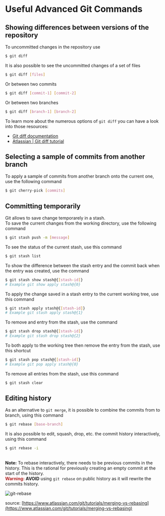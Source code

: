 # Useful Advanced Git Commands

## Showing differences between versions of the repository

To uncommitted changes in the repository use

```bash
$ git diff
```

It is also possible to see the uncommitted changes of a set of files

```bash
$ git diff [files]
```

Or between two commits

```bash
$ git diff [commit-1] [commit-2]
```

Or between two branches

```bash
$ git diff [branch-1] [branch-2]
```

To learn more about the numerous options of `git diff` you can have a look into those resources:

- [Git diff documentation](https://git-scm.com/docs/git-diff)
- [Atlassian | Git diff tutorial](https://www.atlassian.com/git/tutorials/saving-changes/git-diff)

## Selecting a sample of commits from another branch

To apply a sample of commits from another branch onto the current one, use the following command

```bash
$ git cherry-pick [commits]
```

## Committing temporarily

Git allows to save change temporarely in a stash.
<br/>To save the current changes from the working directory, use the following command

```bash
$ git stash push -m [message]
```

To see the status of the current stash, use this command

```bash
$ git stash list
```

To show the difference between the stash entry and the commit back when the entry was created, use the command

```bash
$ git stash show stash@{[stash-id]}
# Example git show apply stash@{0}
```

To apply the change saved in a stash entry to the current working tree, use this command

```bash
$ git stash apply stash@{[stash-id]}
# Example git stash apply stash@{1}
```

To remove and entry from the stash, use the command

```bash
$ git stash drop stash@{[stash-id]}
# Example git stash drop stash@{2}
```

To both apply to the working tree then remove the entry from the stash, use this shortcut

```bash
$ git stash pop stash@{[stash-id]}
# Example git pop apply stash@{0}
```

To remove all entries from the stash, use this command

```bash
$ git stash clear
```

<!-- ## Partial command -->
<!-- TODO -->
<!-- Describe the different ways to use the -p flag in commands. -->

## Editing history

As an alternative to `git merge`, it is possible to combine the commits from to branch, using this command

```bash
$ git rebase [base-branch]
```

It is also possible to edit, squash, drop, etc. the commit history interactively, using this command

```bash
$ git rebase -i
```

<br/>**Note:** To rebase interactively, there needs to be previous commits in the history. This is the rational for previously creating an empty commit at the start of the history.
<br/><span style="color:firebrick">**Warning:**</span> **AVOID** using `git rebase` on public history as it will rewrite the commits history.

![git-rebase](../../figures/git-rebase.svg)

source: [https://www.atlassian.com/git/tutorials/merging-vs-rebasing](https://www.atlassian.com/git/tutorials/merging-vs-rebasing)
